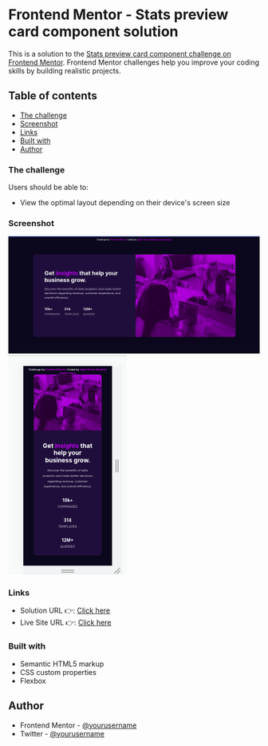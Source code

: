 # Frontend Mentor - Stats preview card component solution

This is a solution to the [Stats preview card component challenge on Frontend Mentor](https://www.frontendmentor.io/challenges/stats-preview-card-component-8JqbgoU62). Frontend Mentor challenges help you improve your coding skills by building realistic projects. 

## Table of contents

  - [The challenge](#the-challenge)
  - [Screenshot](#screenshot)
  - [Links](#links)
  - [Built with](#built-with)
- [Author](#author)



### The challenge

Users should be able to:

- View the optimal layout depending on their device's screen size

### Screenshot

![desktop version](./images/Screenshot%20from%202022-10-19%2019-30-24.png)
![mobile version](./images/Screenshot%20from%202022-10-19%2019-35-13.png)



### Links

- Solution URL 👉: [Click here](https://www.frontendmentor.io/solutions/stats-preview-card-component-AS9157caxD)
- Live Site URL 👉: [Click here](https://cybermaxi7.github.io/Stats-preview-card-component/)


### Built with

- Semantic HTML5 markup
- CSS custom properties
- Flexbox




## Author

- Frontend Mentor - [@yourusername](https://www.frontendmentor.io/profile/cybermaxi7)
- Twitter - [@yourusername](https://www.twitter.com/cybermaxi7)

